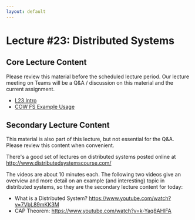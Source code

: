 ```yaml
---
layout: default
---
```


# Lecture #23: Distributed Systems

## Core Lecture Content

Please review this material before the scheduled lecture period. Our lecture
meeting on Teams will be a Q&A / discussion on this material and the current
assignment.

 - [L23 Intro](https://youtu.be/SV5mYcWUNlA)
 - [COW FS Example Usage](https://youtu.be/0korJ90i8nI)

## Secondary Lecture Content

This material is also part of this lecture, but not essential for the Q&A. Please
review this content when convenient.

There's a good set of lectures on distributed systems posted online at
http://www.distributedsystemscourse.com/

The videos are about 10 minutes each. The following two videos give an overview
and more detail on an example (and interesting) topic in distributed systems, so
they are the secondary lecture content for today:

 - What is a Distributed System? https://www.youtube.com/watch?v=7VbL89mKK3M
 - CAP Theorem: https://www.youtube.com/watch?v=k-Yaq8AHlFA

